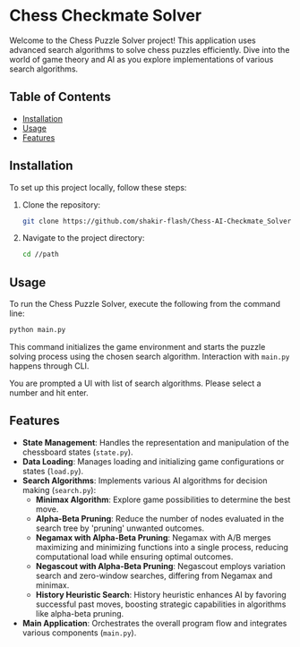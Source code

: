 
# Chess Checkmate Solver

Welcome to the Chess Puzzle Solver project! This application uses advanced search algorithms to solve chess puzzles efficiently. Dive into the world of game theory and AI as you explore implementations of various search algorithms.

## Table of Contents
- [Installation](#installation)
- [Usage](#usage)
- [Features](#features)

## Installation

To set up this project locally, follow these steps:
1. Clone the repository:
   ```bash
   git clone https://github.com/shakir-flash/Chess-AI-Checkmate_Solver.git
   ```
2. Navigate to the project directory:
   ```bash
   cd //path
   ```

## Usage

To run the Chess Puzzle Solver, execute the following from the command line:
```bash
python main.py
```
This command initializes the game environment and starts the puzzle solving process using the chosen search algorithm.
Interaction with `main.py` happens through CLI.

You are prompted a UI with list of search algorithms. Please select a number and hit enter.

## Features

- **State Management**: Handles the representation and manipulation of the chessboard states (`state.py`).
- **Data Loading**: Manages loading and initializing game configurations or states (`load.py`).
- **Search Algorithms**: Implements various AI algorithms for decision making (`search.py`):
  - **Minimax Algorithm**: Explore game possibilities to determine the best move.
  - **Alpha-Beta Pruning**: Reduce the number of nodes evaluated in the search tree by 'pruning' unwanted outcomes.
  - **Negamax with Alpha-Beta Pruning**: Negamax with A/B merges maximizing and minimizing functions into a single process, reducing computational load while ensuring optimal outcomes.
  - **Negascout with Alpha-Beta Pruning**: Negascout employs variation search and zero-window searches, differing from Negamax and minimax.
  - **History Heuristic Search**: History heuristic enhances AI by favoring successful past moves, boosting strategic capabilities in algorithms like alpha-beta pruning.
- **Main Application**: Orchestrates the overall program flow and integrates various components (`main.py`).
